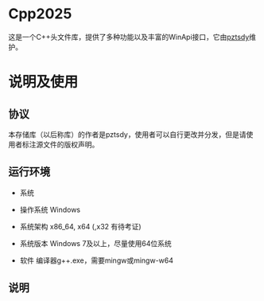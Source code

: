 # Cpp2025
这是一个C++头文件库，提供了多种功能以及丰富的WinApi接口，它由[pztsdy](http://www.github.com/pztsdy)维护。

# 说明及使用
## 协议
本存储库（以后称库）的作者是pztsdy，使用者可以自行更改并分发，但是请使用者标注源文件的版权声明。
## 运行环境
- 系统
 - 操作系统
 Windows
 - 系统架构
 x86_64, x64 \(,x32 有待考证\)
 - 系统版本
 Windows 7及以上，尽量使用64位系统

- 软件
 编译器g++.exe，需要mingw或mingw-w64

## 说明